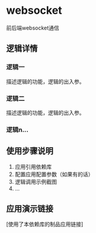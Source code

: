 # websocket
前后端websocket通信

## 逻辑详情

### 逻辑一

描述逻辑的功能，逻辑的出入参。

### 逻辑二

描述逻辑的功能，逻辑的出入参。

### 逻辑n...

## 使用步骤说明

1.  应用引用依赖库
2.  配置应用配置参数（如果有的话）
3.  逻辑调用示例截图
4.  ...

## 应用演示链接

[使用了本依赖库的制品应用链接]
